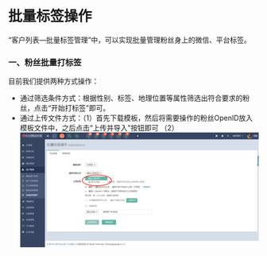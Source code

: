 # 批量标签操作

“客户列表—批量标签管理”中，可以实现批量管理粉丝身上的微信、平台标签。

### 一、粉丝批量打标签

目前我们提供两种方式操作：

* 通过筛选条件方式：根据性别、标签、地理位置等属性筛选出符合要求的粉丝，点击“开始打标签”即可。 
* 通过上传文件方式：（1）首先下载模板，然后将需要操作的粉丝OpenID放入模板文件中，之后点击“上传并导入”按钮即可
                                    （2）
  ![](/assets/1522292491%281%29.jpg)



